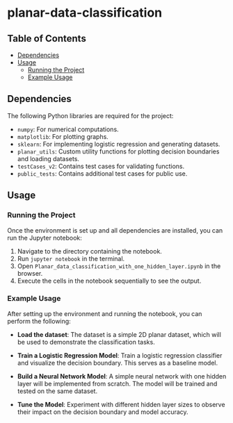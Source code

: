 # planar-data-classification

## Table of Contents
- [Dependencies](#dependencies)
- [Usage](#usage)
  - [Running the Project](#running-the-project)
  - [Example Usage](#example-usage)

## Dependencies

The following Python libraries are required for the project:

- `numpy`: For numerical computations.
- `matplotlib`: For plotting graphs.
- `sklearn`: For implementing logistic regression and generating datasets.
- `planar_utils`: Custom utility functions for plotting decision boundaries and loading datasets.
- `testCases_v2`: Contains test cases for validating functions.
- `public_tests`: Contains additional test cases for public use.

## Usage

### Running the Project

Once the environment is set up and all dependencies are installed, you can run the Jupyter notebook:

1. Navigate to the directory containing the notebook.
2. Run `jupyter notebook` in the terminal.
3. Open `Planar_data_classification_with_one_hidden_layer.ipynb` in the browser.
4. Execute the cells in the notebook sequentially to see the output.

### Example Usage

After setting up the environment and running the notebook, you can perform the following:

- **Load the dataset**: The dataset is a simple 2D planar dataset, which will be used to demonstrate the classification tasks.

- **Train a Logistic Regression Model**: Train a logistic regression classifier and visualize the decision boundary. This serves as a baseline model.

- **Build a Neural Network Model**: A simple neural network with one hidden layer will be implemented from scratch. The model will be trained and tested on the same dataset.

- **Tune the Model**: Experiment with different hidden layer sizes to observe their impact on the decision boundary and model accuracy.
